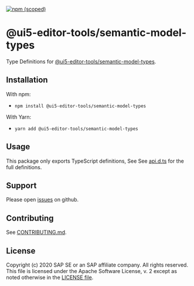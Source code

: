 [![npm (scoped)](https://img.shields.io/npm/v/@ui5-editor-tools/semantic-model-types.svg)](https://www.npmjs.com/package/@ui5-editor-tools/semantic-model-types)

# @ui5-editor-tools/semantic-model-types

Type Definitions for [@ui5-editor-tools/semantic-model-types](../semantic-model).

## Installation

With npm:

- `npm install @ui5-editor-tools/semantic-model-types`

With Yarn:

- `yarn add @ui5-editor-tools/semantic-model-types`

## Usage

This package only exports TypeScript definitions, See
See [api.d.ts](./api.d.ts) for the full definitions.

## Support

Please open [issues](https://github.com/SAP/ui5-editor-tools/issues) on github.

## Contributing

See [CONTRIBUTING.md](./CONTRIBUTING.md).

## License

Copyright (c) 2020 SAP SE or an SAP affiliate company. All rights reserved.
This file is licensed under the Apache Software License, v. 2 except as noted otherwise in the [LICENSE file](../../LICENSE).
